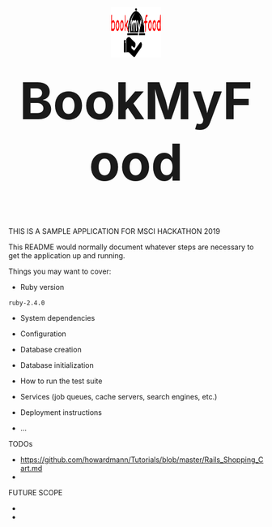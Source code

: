 <h1 style="text-align: center; font-size: 100px;">
  <img src="app/assets/images/logo.png" alt="BookMyFood" width=100px height=100px>
  BookMyFood
</h1>
THIS IS A SAMPLE APPLICATION FOR MSCI HACKATHON 2019

This README would normally document whatever steps are necessary to get the
application up and running.

Things you may want to cover:

* Ruby version
```
ruby-2.4.0
```
* System dependencies

* Configuration

* Database creation

* Database initialization

* How to run the test suite

* Services (job queues, cache servers, search engines, etc.)

* Deployment instructions

* ...


TODOs

* https://github.com/howardmann/Tutorials/blob/master/Rails_Shopping_Cart.md
* 

FUTURE SCOPE

*
*